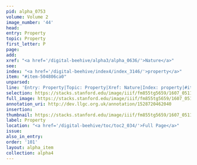```yaml
---
pid: alpha_0753
volume: Volume 2
image_number: '44'
head:
entry: Property
topic: Property
first_letter: P
page:
add:
xref: "<a href='/digital-beehive/alpha3/alpha_0636/'>Nature</a>"
see:
index: "<a href='/digital-beehive/index4/index_3146/'>property</a>"
item: "#item-504806ca0"
unparsed:
line: 'Entry: Property|Topic: Property|Xref: Nature|Index: property|#item-504806ca0'
selection: https://stacks.stanford.edu/image/iiif/fm855tg5659/1607_0511/788,594,2999,293/full/0/default.jpg
full_image: https://stacks.stanford.edu/image/iiif/fm855tg5659/1607_0511/full/full/0/default.jpg
annotation_uri: http://dev.llgc.org.uk/annotation/1528720462040
insertion:
thumbnail: https://stacks.stanford.edu/image/iiif/fm855tg5659/1607_0511/788,594,600,180/250,/0/default.jpg
label: Property
location: "<a href='/digital-beehive/toc/toc2_034/'>Full Page</a>"
issue:
also_in_entry:
order: '101'
layout: alpha_item
collection: alpha4
---
```

